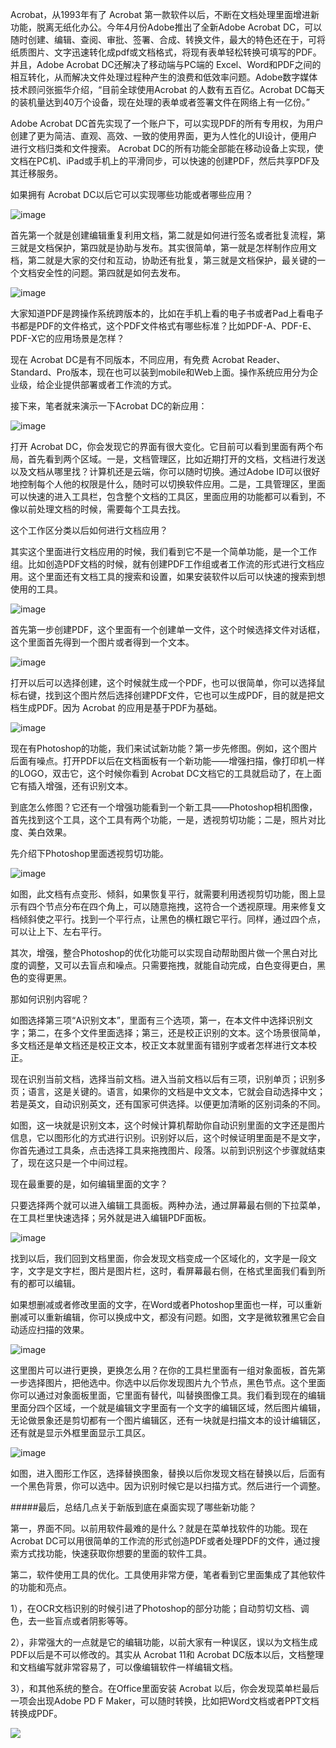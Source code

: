 Acrobat，从1993年有了 Acrobat 第一款软件以后，不断在文档处理里面增进新功能，脱离无纸化办公。今年4月份Adobe推出了全新Adobe Acrobat DC，可以随时创建、编辑、查阅、审批、签署、合成、转换文件，最大的特色还在于，可将纸质图片、文字迅速转化成pdf或文档格式，将现有表单轻松转换可填写的PDF。并且，Adobe Acrobat DC还解决了移动端与PC端的 Excel、Word和PDF之间的相互转化，从而解决文件处理过程种产生的浪费和低效率问题。Adobe数字媒体技术顾问张振华介绍，“目前全球使用Acrobat 的人数有五百亿。Acrobat DC每天的装机量达到40万个设备，现在处理的表单或者签署文件在网络上有一亿份。”

Adobe Acrobat DC首先实现了一个账户下，可以实现PDF的所有专用权，为用户创建了更为简洁、直观、高效、一致的使用界面，更为人性化的UI设计，便用户进行文档归类和文件搜索。 Acrobat DC的所有功能全部能在移动设备上实现，使文档在PC机、iPad或手机上的平滑同步，可以快速的创建PDF，然后共享PDF及其迁移服务。

如果拥有 Acrobat DC以后它可以实现哪些功能或者哪些应用？

![image](http://upload-images.jianshu.io/upload_images/6943526-566c2de812544f82.JPEG?imageMogr2/auto-orient/strip%7CimageView2/2/w/1240)

首先第一个就是创建编辑重复利用文档，第二就是如何进行签名或者批复流程，第三就是文档保护，第四就是协助与发布。其实很简单，第一就是怎样制作应用文档，第二就是大家的交付和互动，协助还有批复，第三就是文档保护，最关键的一个文档安全性的问题。第四就是如何去发布。

![image](http://upload-images.jianshu.io/upload_images/6943526-6a1c2b061e8c1ed3.JPEG?imageMogr2/auto-orient/strip%7CimageView2/2/w/1240)

大家知道PDF是跨操作系统跨版本的，比如在手机上看的电子书或者Pad上看电子书都是PDF的文件格式，这个PDF文件格式有哪些标准？比如PDF-A、PDF-E、PDF-X它的应用场景是怎样？

现在 Acrobat DC是有不同版本，不同应用，有免费 Acrobat Reader、Standard、Pro版本，现在也可以装到mobile和Web上面。操作系统应用分为企业级，给企业提供部署或者工作流的方式。

接下来，笔者就来演示一下Acrobat DC的新应用：

![image](http://upload-images.jianshu.io/upload_images/6943526-c97759ffc81e4a91.JPEG?imageMogr2/auto-orient/strip%7CimageView2/2/w/1240)

打开 Acrobat DC，你会发现它的界面有很大变化。它目前可以看到里面有两个布局，首先看到两个区域。一是，文档管理区，比如近期打开的文档，文档进行发送以及文档从哪里找？计算机还是云端，你可以随时切换。通过Adobe ID可以很好地控制每个人他的权限是什么，随时可以切换软件应用。二是，工具管理区，里面可以快速的进入工具栏，包含整个文档的工具区，里面应用的功能都可以看到，不像以前处理文档的时候，需要每个工具去找。

这个工作区分类以后如何进行文档应用？

其实这个里面进行文档应用的时候，我们看到它不是一个简单功能，是一个工作组。比如创造PDF文档的时候，就有创建PDF工作组或者工作流的形式进行文档应用。这个里面还有文档工具的搜索和设置，如果安装软件以后可以快速的搜索到想使用的工具。

![image](http://upload-images.jianshu.io/upload_images/6943526-3f9526a233164db4.JPEG?imageMogr2/auto-orient/strip%7CimageView2/2/w/1240)

首先第一步创建PDF，这个里面有一个创建单一文件，这个时候选择文件对话框，这个里面首先得到一个图片或者得到一个文本。

![image](http://upload-images.jianshu.io/upload_images/6943526-9a8a28be655dc987.JPEG?imageMogr2/auto-orient/strip%7CimageView2/2/w/1240)

打开以后可以选择创建，这个时候就生成一个PDF，也可以很简单，你可以选择鼠标右键，找到这个图片然后选择创建PDF文件，它也可以生成PDF，目的就是把文档生成PDF。因为 Acrobat 的应用是基于PDF为基础。

![image](http://upload-images.jianshu.io/upload_images/6943526-75e13e4c6909a861.JPEG?imageMogr2/auto-orient/strip%7CimageView2/2/w/1240)

现在有Photoshop的功能，我们来试试新功能？第一步先修图。例如，这个图片后面有噪点。打开PDF以后在文档面板有一个新功能——增强扫描，像打印机一样的LOGO，双击它，这个时候你看到 Acrobat DC文档它的工具就启动了，在上面它有插入增强，还有识别文本。

到底怎么修图？它还有一个增强功能看到一个新工具——Photoshop相机图像，首先找到这个工具，这个工具有两个功能，一是，透视剪切功能；二是，照片对比度、美白效果。

先介绍下Photoshop里面透视剪切功能。

![image](http://upload-images.jianshu.io/upload_images/6943526-0d600f46637ef714.JPEG?imageMogr2/auto-orient/strip%7CimageView2/2/w/1240)

如图，此文档有点变形、倾斜，如果恢复平行，就需要利用透视剪切功能，图上显示有四个节点分布在四个角上，可以随意拖拽，这符合一个透视原理。用来修复文档倾斜使之平行。找到一个平行点，让黑色的横杠跟它平行。同样，通过四个点，可以让上下、左右平行。

其次，增强，整合Photoshop的优化功能可以实现自动帮助图片做一个黑白对比度的调整，又可以去盲点和噪点。只需要拖拽，就能自动完成，白色变得更白，黑色的变得更黑。

那如何识别内容呢？

如图选择第三项“A识别文本”，里面有三个选项，第一，在本文件中选择识别文字；第二，在多个文件里面选择；第三，还是校正识别的文本。这个场景很简单，多文档还是单文档还是校正文本，校正文本就里面有错别字或者怎样进行文本校正。

现在识别当前文档，选择当前文档。进入当前文档以后有三项，识别单页；识别多页；语言，这是关键的。语言，如果你的文档是中文文本，它就会自动选择中文；若是英文，自动识别英文，还有国家可供选择。以便更加清晰的区别词条的不同。

如图，这一块就是识别文本，这个时候计算机帮助你自动识别里面的文字还是图片信息，它以图形化的方式进行识别。识别好以后，这个时候证明里面是不是文字，你首先通过工具条，点击选择工具来拖拽图片、段落。以前到识别这个步骤就结束了，现在这只是一个中间过程。

现在最重要的是，如何编辑里面的文字？

只要选择两个就可以进入编辑工具面板。两种办法，通过屏幕最右侧的下拉菜单，在工具栏里快速选择；另外就是进入编辑PDF面板。

![image](http://upload-images.jianshu.io/upload_images/6943526-ea51bd8ae5a39a35.JPEG?imageMogr2/auto-orient/strip%7CimageView2/2/w/1240)

找到以后，我们回到文档里面，你会发现文档变成一个区域化的，文字是一段文字，文字是文字栏，图片是图片栏，这时，看屏幕最右侧，在格式里面我们看到所有的都可以编辑。

如果想删减或者修改里面的文字，在Word或者Photoshop里面也一样，可以重新删减可以重新编辑，你可以换成中文，都没有问题。如图，文字是微软雅黑它会自动适应扫描的效果。

![image](http://upload-images.jianshu.io/upload_images/6943526-bceaac23da30408c.JPEG?imageMogr2/auto-orient/strip%7CimageView2/2/w/1240)

这里图片可以进行更换，更换怎么用？在你的工具栏里面有一组对象面板，首先第一步选择图片，把他选中。你选中以后你发现图片九个节点，黑色节点。这个里面你可以通过对象面板里面，它里面有替代，叫替换图像工具。我们看到现在的编辑里面分四个区域，一个就是编辑文字里面有一个文字的编辑区域，然后图片编辑，无论做景象还是剪切都有一个图片编辑区，还有一块就是扫描文本的设计编辑区，还有就是显示外框里面显示工具区。

![image](http://upload-images.jianshu.io/upload_images/6943526-e1e101cd7c8ca909.JPEG?imageMogr2/auto-orient/strip%7CimageView2/2/w/1240)

如图，进入图形工作区，选择替换图象，替换以后你发现文档在替换以后，后面有一个黑色背景，你可以选中。因为识别时候它是以扫描方式。然后进行一个调整。

#####最后，总结几点关于新版到底在桌面实现了哪些新功能？

第一，界面不同。以前用软件最难的是什么？就是在菜单找软件的功能。现在 Acrobat DC可以用很简单的工作流的形式创造PDF或者处理PDF的文件，通过搜索方式找功能，快速获取你想要的里面的软件工具。

第二，软件使用工具的优化。工具使用非常方便，笔者看到它里面集成了其他软件的功能和亮点。

1），在OCR文档识别的时候引进了Photoshop的部分功能；自动剪切文档、调色，去一些盲点或者阴影等等。

2），非常强大的一点就是它的编辑功能，以前大家有一种误区，误以为文档生成PDF以后是不可以修改的。其实从 Acrobat 11和 Acrobat DC版本以后，文档整理和文档编写就非常容易了，可以像编辑软件一样编辑文档。

3），和其他系统的整合。在Office里面安装 Acrobat 以后，你会发现菜单栏最后一项会出现Adobe PD F Maker，可以随时转换，比如把Word文档或者PPT文档转换成PDF。

![](https://upload-images.jianshu.io/upload_images/6943526-4e59304183bec101.gif?imageMogr2/auto-orient/strip)
